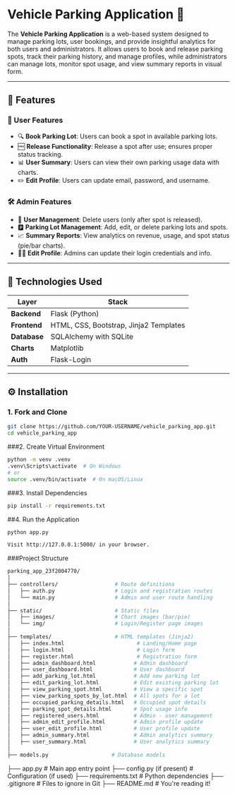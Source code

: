 # Vehicle Parking Application 🚗

The **Vehicle Parking Application** is a web-based system designed to manage parking lots, user bookings, and provide insightful analytics for both users and administrators. It allows users to book and release parking spots, track their parking history, and manage profiles, while administrators can manage lots, monitor spot usage, and view summary reports in visual form.

---

## 🚀 Features

### 👤 User Features
- 🔍 **Book Parking Lot**: Users can book a spot in available parking lots.
- 🆓 **Release Functionality**: Release a spot after use; ensures proper status tracking.
- 📊 **User Summary**: Users can view their own parking usage data with charts.
- ✏️ **Edit Profile**: Users can update email, password, and username.

### 🛠️ Admin Features
- 👥 **User Management**: Delete users (only after spot is released).
- 🅿️ **Parking Lot Management**: Add, edit, or delete parking lots and spots.
- 📈 **Summary Reports**: View analytics on revenue, usage, and spot status (pie/bar charts).
- 🧑‍💼 **Edit Profile**: Admins can update their login credentials and info.

---

## 🧰 Technologies Used

| Layer        | Stack                                 |
|--------------|----------------------------------------|
| **Backend**  | Flask (Python)                         |
| **Frontend** | HTML, CSS, Bootstrap, Jinja2 Templates |
| **Database** | SQLAlchemy with SQLite                 |
| **Charts**   | Matplotlib                             |
| **Auth**     | Flask-Login                            |

---

## ⚙️ Installation

### 1. Fork and Clone
```bash
git clone https://github.com/YOUR-USERNAME/vehicle_parking_app.git
cd vehicle_parking_app
```

###2. Create Virtual Environment
```bash
python -m venv .venv
.venv\Scripts\activate  # On Windows
# or
source .venv/bin/activate  # On macOS/Linux
```
###3. Install Dependencies
```bash
pip install -r requirements.txt
```
##4. Run the Application
```bash
python app.py
```
```bash
Visit http://127.0.0.1:5000/ in your browser.
```
###Project Structure
```bash
parking_app_23f2004770/
│
├── controllers/                  # Route definitions
│   ├── auth.py                   # Login and registration routes
│   └── main.py                   # Admin and user route handling
│
├── static/                       # Static files
│   ├── images/                   # Chart images (bar/pie)
│   └── img/                      # Login/Register page images
│
├── templates/                    # HTML templates (Jinja2)
│   ├── index.html                       # Landing/Home page
│   ├── login.html                       # Login form
│   ├── register.html                    # Registration form
│   ├── admin_dashboard.html            # Admin dashboard
│   ├── user_dashboard.html             # User dashboard
│   ├── add_parking_lot.html            # Add new parking lot
│   ├── edit_parking_lot.html           # Edit existing parking lot
│   ├── view_parking_spot.html          # View a specific spot
│   ├── view_parking_spots_by_lot.html  # All spots for a lot
│   ├── occupied_parking_details.html   # Occupied spot details
│   ├── parking_spot_details.html       # Spot usage info
│   ├── registered_users.html           # Admin - user management
│   ├── admin_edit_profile.html         # Admin profile update
│   ├── user_edit_profile.html          # User profile update
│   ├── admin_summary.html              # Admin analytics summary
│   ├── user_summary.html               # User analytics summary
│
├── models.py                    # Database models
```
├── app.py                       # Main app entry point
├── config.py (if present)       # Configuration (if used)
├── requirements.txt             # Python dependencies
├── .gitignore                   # Files to ignore in Git
├── README.md                    # You're reading it!
